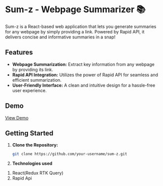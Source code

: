 # Sum-z - Webpage Summarizer 📚

Sum-z is a React-based web application that lets you generate summaries for any webpage by simply providing a link. Powered by Rapid API, it delivers concise and informative summaries in a snap!

## Features

- **Webpage Summarization:** Extract key information from any webpage by providing its link.
- **Rapid API Integration:** Utilizes the power of Rapid API for seamless and efficient summarization.
- **User-Friendly Interface:** A clean and intuitive design for a hassle-free user experience.

## Demo

[View Demo](https://your-sumz-app-demo-link.com)

## Getting Started

1. **Clone the Repository:**

   ```bash
   git clone https://github.com/your-username/sum-z.git

   ```

2. **Technologies used**

1) React(Redux RTK Query)
2) Rapid Api
